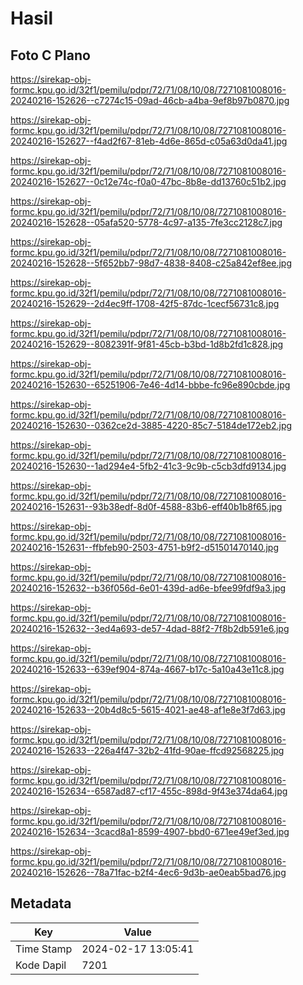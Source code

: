 # Hasil

## Foto C Plano

https://sirekap-obj-formc.kpu.go.id/32f1/pemilu/pdpr/72/71/08/10/08/7271081008016-20240216-152626--c7274c15-09ad-46cb-a4ba-9ef8b97b0870.jpg

https://sirekap-obj-formc.kpu.go.id/32f1/pemilu/pdpr/72/71/08/10/08/7271081008016-20240216-152627--f4ad2f67-81eb-4d6e-865d-c05a63d0da41.jpg

https://sirekap-obj-formc.kpu.go.id/32f1/pemilu/pdpr/72/71/08/10/08/7271081008016-20240216-152627--0c12e74c-f0a0-47bc-8b8e-dd13760c51b2.jpg

https://sirekap-obj-formc.kpu.go.id/32f1/pemilu/pdpr/72/71/08/10/08/7271081008016-20240216-152628--05afa520-5778-4c97-a135-7fe3cc2128c7.jpg

https://sirekap-obj-formc.kpu.go.id/32f1/pemilu/pdpr/72/71/08/10/08/7271081008016-20240216-152628--5f652bb7-98d7-4838-8408-c25a842ef8ee.jpg

https://sirekap-obj-formc.kpu.go.id/32f1/pemilu/pdpr/72/71/08/10/08/7271081008016-20240216-152629--2d4ec9ff-1708-42f5-87dc-1cecf56731c8.jpg

https://sirekap-obj-formc.kpu.go.id/32f1/pemilu/pdpr/72/71/08/10/08/7271081008016-20240216-152629--8082391f-9f81-45cb-b3bd-1d8b2fd1c828.jpg

https://sirekap-obj-formc.kpu.go.id/32f1/pemilu/pdpr/72/71/08/10/08/7271081008016-20240216-152630--65251906-7e46-4d14-bbbe-fc96e890cbde.jpg

https://sirekap-obj-formc.kpu.go.id/32f1/pemilu/pdpr/72/71/08/10/08/7271081008016-20240216-152630--0362ce2d-3885-4220-85c7-5184de172eb2.jpg

https://sirekap-obj-formc.kpu.go.id/32f1/pemilu/pdpr/72/71/08/10/08/7271081008016-20240216-152630--1ad294e4-5fb2-41c3-9c9b-c5cb3dfd9134.jpg

https://sirekap-obj-formc.kpu.go.id/32f1/pemilu/pdpr/72/71/08/10/08/7271081008016-20240216-152631--93b38edf-8d0f-4588-83b6-eff40b1b8f65.jpg

https://sirekap-obj-formc.kpu.go.id/32f1/pemilu/pdpr/72/71/08/10/08/7271081008016-20240216-152631--ffbfeb90-2503-4751-b9f2-d51501470140.jpg

https://sirekap-obj-formc.kpu.go.id/32f1/pemilu/pdpr/72/71/08/10/08/7271081008016-20240216-152632--b36f056d-6e01-439d-ad6e-bfee99fdf9a3.jpg

https://sirekap-obj-formc.kpu.go.id/32f1/pemilu/pdpr/72/71/08/10/08/7271081008016-20240216-152632--3ed4a693-de57-4dad-88f2-7f8b2db591e6.jpg

https://sirekap-obj-formc.kpu.go.id/32f1/pemilu/pdpr/72/71/08/10/08/7271081008016-20240216-152633--639ef904-874a-4667-b17c-5a10a43e11c8.jpg

https://sirekap-obj-formc.kpu.go.id/32f1/pemilu/pdpr/72/71/08/10/08/7271081008016-20240216-152633--20b4d8c5-5615-4021-ae48-af1e8e3f7d63.jpg

https://sirekap-obj-formc.kpu.go.id/32f1/pemilu/pdpr/72/71/08/10/08/7271081008016-20240216-152633--226a4f47-32b2-41fd-90ae-ffcd92568225.jpg

https://sirekap-obj-formc.kpu.go.id/32f1/pemilu/pdpr/72/71/08/10/08/7271081008016-20240216-152634--6587ad87-cf17-455c-898d-9f43e374da64.jpg

https://sirekap-obj-formc.kpu.go.id/32f1/pemilu/pdpr/72/71/08/10/08/7271081008016-20240216-152634--3cacd8a1-8599-4907-bbd0-671ee49ef3ed.jpg

https://sirekap-obj-formc.kpu.go.id/32f1/pemilu/pdpr/72/71/08/10/08/7271081008016-20240216-152626--78a71fac-b2f4-4ec6-9d3b-ae0eab5bad76.jpg


## Metadata

| Key        | Value               |
| ---------- | ------------------- |
| Time Stamp | 2024-02-17 13:05:41 |
| Kode Dapil | 7201                |



